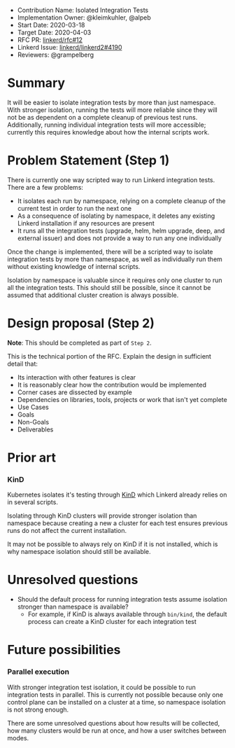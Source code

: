 - Contribution Name: Isolated Integration Tests
- Implementation Owner: @kleimkuhler, @alpeb
- Start Date: 2020-03-18
- Target Date: 2020-04-03
- RFC PR: [linkerd/rfc#12](https://github.com/linkerd/rfc/pull/12)
- Linkerd Issue:
  [linkerd/linkerd2#4190](https://github.com/linkerd/linkerd2/issues/4190)
- Reviewers: @grampelberg

# Summary

[summary]: #summary

It will be easier to isolate integration tests by more than just namespace.
With stronger isolation, running the tests will more reliable since they will
not be as dependent on a complete cleanup of previous test runs. Additionally,
running individual integration tests will more accessible; currently this
requires knowledge about how the internal scripts work.

# Problem Statement (Step 1)

[problem-statement]: #problem-statement

There is currently one way scripted way to run Linkerd integration tests.
There are a few problems:
- It isolates each run by namespace, relying on a complete cleanup of the
  current test in order to run the next one
- As a consequence of isolating by namespace, it deletes any existing Linkerd
  installation if any resources are present
- It runs all the integration tests (upgrade, helm, helm upgrade, deep, and
  external issuer) and does not provide a way to run any one individually

Once the change is implemented, there will be a scripted way to isolate
integration tests by more than namespace, as well as individually run them
without existing knowledge of internal scripts.

Isolation by namespace is valuable since it requires only one cluster to run
all the integration tests. This should still be possible, since it cannot be
assumed that additional cluster creation is always possible.

# Design proposal (Step 2)

[design-proposal]: #design-proposal

**Note**: This should be completed as part of `Step 2`.

This is the technical portion of the RFC. Explain the design in sufficient
detail that:

- Its interaction with other features is clear
- It is reasonably clear how the contribution would be implemented
- Corner cases are dissected by example
- Dependencies on libraries, tools, projects or work that isn't yet complete
- Use Cases
- Goals
- Non-Goals
- Deliverables

# Prior art

[prior-art]: #prior-art

### KinD

Kubernetes isolates it's testing through
[KinD](https://github.com/kubernetes-sigs/kind) which Linkerd already relies
on in several scripts.

Isolating through KinD clusters will provide stronger isolation than namespace
because creating a new a cluster for each test ensures previous runs do not
affect the current installation.

It may not be possible to always rely on KinD if it is not installed, which is
why namespace isolation should still be available.

# Unresolved questions

[unresolved-questions]: #unresolved-questions

- Should the default process for running integration tests assume isolation
  stronger than namespace is available?
  - For example, if KinD is always available through `bin/kind`, the default
    process can create a KinD cluster for each integration test

# Future possibilities

[future-possibilities]: #future-possibilities

### Parallel execution

With stronger integration test isolation, it could be possible to run
integration tests in parallel. This is currently not possible because only one
control plane can be installed on a cluster at a time, so namespace isolation
is not strong enough.

There are some unresolved questions about how results will be collected, how
many clusters would be run at once, and how a user switches between modes.